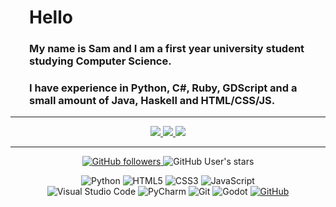 <div style="padding-left: 30px">

# Hello
<h3>My name is Sam and I am a first year university student studying Computer Science.</h3>
<h3>I have experience in Python, C#, Ruby, GDScript and a small amount of Java, Haskell and HTML/CSS/JS.</h3>
</div>
<hr>

<div align="center">
<a href="https://github.com/the-bald-lad">
<img src="https://github-readme-stats.vercel.app/api/top-langs/?username=the-bald-lad&hide=shaderlab,hlsl&theme=github_dark&hide_border=true">
<img src="https://github-readme-stats.vercel.app/api?username=the-bald-lad&show_icons=true&theme=github_dark&title_color=blue&count_private=true&hide_border=true">
<img src="https://github-readme-streak-stats.herokuapp.com?user=the-bald-lad&theme=github-dark&date_format=M%20j%5B%2C%20Y%5D&stroke=1C1278&border=3421DD00&fire=DD7419&ring=2B1CBA&dates=3B26FF">
</a>



<hr>

<a href="https://github.com/the-bald-lad?tab=followers">

![GitHub followers](https://img.shields.io/github/followers/the-bald-lad?style=social)  </a>![GitHub User's stars](https://img.shields.io/github/stars/the-bald-lad?affiliations=OWNER%2CCOLLABORATOR%2CORGANIZATION_MEMBER&style=social)

![Python](https://img.shields.io/badge/python-3670A0?style=for-the-badge&logo=python&logoColor=ffdd54)  ![HTML5](https://img.shields.io/badge/html5-%23E34F26.svg?style=for-the-badge&logo=html5&logoColor=white)   ![CSS3](https://img.shields.io/badge/css3-%231572B6.svg?style=for-the-badge&logo=css3&logoColor=white)   ![JavaScript](https://img.shields.io/badge/javascript-%23323330.svg?style=for-the-badge&logo=javascript&logoColor=%23F7DF1E)   
![Visual Studio Code](https://img.shields.io/badge/Visual%20Studio%20Code-0078d7.svg?style=for-the-badge&logo=visual-studio-code&logoColor=white)   ![PyCharm](https://img.shields.io/badge/pycharm-143?style=for-the-badge&logo=pycharm&logoColor=black&color=black&labelColor=blue)   ![Git](https://img.shields.io/badge/git-%23F05033.svg?style=for-the-badge&logo=git&logoColor=white)   ![Godot](https://img.shields.io/badge/Godot%20Engine-478CBF?style=for-the-badge&logo=godot-engine&logoColor=white)
<a href="https://github.com/the-bald-lad/">
![GitHub](https://img.shields.io/badge/github-%23121011.svg?style=for-the-badge&logo=github&logoColor=white)
</a>
</div>
